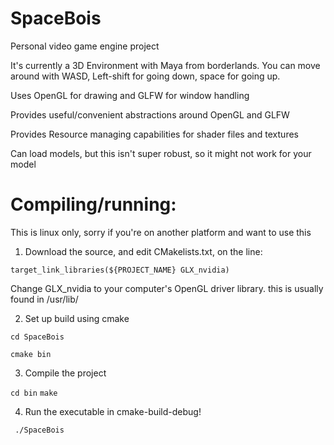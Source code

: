 # SpaceBois

Personal video game engine project

It's currently a 3D Environment with Maya from borderlands. You can move around with WASD, Left-shift for going down, space for going up. 

Uses OpenGL for drawing and GLFW for window handling

Provides useful/convenient abstractions around OpenGL and GLFW

Provides Resource managing capabilities for shader files and textures

Can load models, but this isn't super robust, so it might not work for your model

# Compiling/running:
This is linux only, sorry if you're on another platform and want to use this

1. Download the source, and edit CMakelists.txt, on the line:

`target_link_libraries(${PROJECT_NAME} GLX_nvidia)`
	
Change GLX_nvidia to your computer's OpenGL driver library. this is usually found in /usr/lib/

2. Set up build using cmake

`cd SpaceBois`

`cmake bin`

3. Compile the project

`cd bin`
`make`

4. Run the executable in cmake-build-debug!

` ./SpaceBois`

